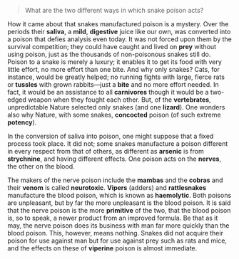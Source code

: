 > What are the two different ways in which snake poison acts?



How it came about that snakes manufactured poison is a mystery. Over the periods their **saliva**, a **mild**, **digestive** juice like our own, was converted into a poison that defies analysis even today. It was not forced upon them by the survival competition; they could have caught and lived on **prey** without using poison, just as the thousands of non-poisonous snakes still do. Poison to a snake is merely a luxury; it enables it to get its food with very little effort, no more effort than one bite. And why only snakes? Cats, for instance, would be greatly helped; no running fights with large, fierce rats or **tussles** with grown rabbits—just a **bite** and no more effort needed. In fact, it would be an assistance to all **carnivores** though it would be a two-edged weapon when they fought each other. But, of the **vertebrates**, unpredictable Nature selected only snakes (and one **lizard**). One wonders also why Nature, with some snakes, **concocted** poison (of such extreme **potency**).



In the conversion of saliva into poison, one might suppose that a fixed process took place. It did not; some snakes manufacture a poison different in every respect from that of others, as different as **arsenic** is from **strychnine**, and having different effects. One poison acts on the **nerves**, the other on the blood.



The makers of the nerve poison include the **mambas** and the **cobras** and their **venom** is called **neurotoxic**. **Vipers** (adders) and **rattlesnakes** manufacture the blood poison, which is known as **haemolytic**. Both poisons are unpleasant, but by far the more unpleasant is the blood poison. It is said that the nerve poison is the more **primitive** of the two, that the blood poison is, so to speak, a newer product from an improved formula. Be that as it may, the nerve poison does its business with man far more quickly than the blood poison. This, however, means nothing. Snakes did not acquire their poison for use against man but for use against prey such as rats and mice, and the effects on these of **viperine** poison is almost immediate.